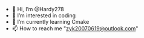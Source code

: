 - 👋 Hi, I’m @Hardy278
- 👀 I’m interested in coding
- 🌱 I’m currently learning Cmake
- 📫 How to reach me "zyk20070619@outlook.com"
